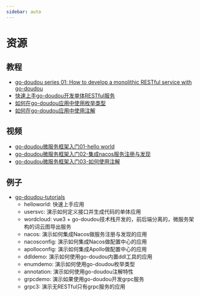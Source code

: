 ```yaml
---
sidebar: auto
---
```


# 资源

## 教程

- [go-doudou series 01: How to develop a monolithic RESTful service with go-doudou](https://dev.to/wubin1989/go-doudou-series-01-how-to-develop-a-monolithic-restful-service-with-go-doudou-8gl)
- [快速上手go-doudou开发单体RESTful服务](https://juejin.cn/post/7046936284438200333)
- [如何在go-doudou应用中使用枚举类型](https://juejin.cn/post/7116744830738726942)
- [如何在go-doudou应用中使用注解](https://juejin.cn/post/7116826614830202910)

## 视频

- [go-doudou微服务框架入门01-hello world](https://www.bilibili.com/video/BV1AS4y1F7mE?spm_id_from=333.999.0.0)
- [go-doudou微服务框架入门02-集成nacos服务注册与发现](https://www.bilibili.com/video/BV1pU4y1o7xL?t=0.0)
- [go-doudou微服务框架入门03-如何使用注解](https://www.bilibili.com/video/BV14B4y1H73x)

## 例子
- [go-doudou-tutorials](https://github.com/unionj-cloud/go-doudou-tutorials)
    - helloworld: 快速上手应用
    - usersvc: 演示如何定义接口并生成代码的单体应用
    - wordcloud: vue3 + go-doudou技术栈开发的，前后端分离的，微服务架构的词云图导出服务
    - nacos: 演示如何集成Nacos做服务注册与发现的应用
    - nacosconfig: 演示如何集成Nacos做配置中心的应用
    - apolloconfig: 演示如何集成Apollo做配置中心的应用
    - ddldemo: 演示如何使用go-doudou内置ddl工具的应用
    - enumdemo: 演示如何使用go-doudou枚举类型
    - annotation: 演示如何使用go-doudou注解特性
    - grpcdemo: 演示如果使用go-doudou开发grpc服务
    - grpc3: 演示无RESTful只有grpc服务的应用